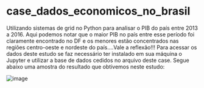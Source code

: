 # case_dados_economicos_no_brasil

Utilizando sistemas de grid no Python para analisar o PIB do país entre 2013 a 2016.
Aqui podemos notar que o maior PIB no país entre esse período foi claramente encontrado no DF e os menores estão concentrados nas regiões centro-oeste e nordeste do país....Vale a reflexão!!!
Para acessar os dados deste estudo se faz necessário ter instalado em sua máquina o Jupyter e utilizar a base de dados cedidos no arquivo deste case.
Segue abaixo uma amostra do resultado que obtivemos neste estudo:

![image](https://user-images.githubusercontent.com/106884788/224586380-da38e304-0016-4206-bd87-93cdd03839fe.png)
